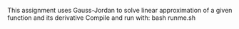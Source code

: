 This assignment uses Gauss-Jordan to solve linear approximation of a given function and its derivative
Compile and run with:
bash runme.sh